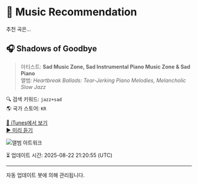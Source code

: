 
# 🎵 Music Recommendation

추천 곡은...

## 🎧 Shadows of Goodbye  
> 아티스트: **Sad Music Zone, Sad Instrumental Piano Music Zone & Sad Piano**  
> 앨범: _Heartbreak Ballads: Tear-Jerking Piano Melodies, Melancholic Slow Jazz_  

🔍 검색 키워드: `jazz+sad`  
🌎 국가 스토어: `KR`

[🔗 iTunes에서 보기](https://music.apple.com/kr/album/shadows-of-goodbye/1753720685?i=1753720687&uo=4)  
[▶️ 미리 듣기](https://audio-ssl.itunes.apple.com/itunes-assets/AudioPreview211/v4/2f/92/4a/2f924ac2-8efd-b769-4b33-5aa9ddf86e2e/mzaf_14938160841892889358.plus.aac.p.m4a)

![앨범 아트워크](https://is1-ssl.mzstatic.com/image/thumb/Music221/v4/55/cf/4e/55cf4e3c-d670-580b-1bbd-c78514e34927/5397333000902.jpg/100x100bb.jpg)

⏳ 업데이트 시간: 2025-08-22 21:20:55 (UTC)

---
자동 업데이트 봇에 의해 관리됩니다.
